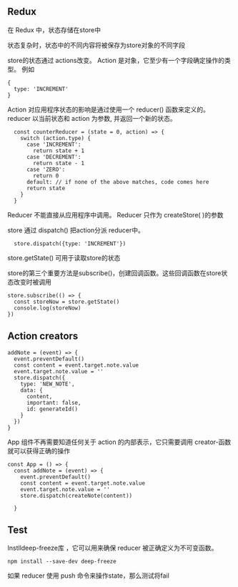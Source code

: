 ## Redux
在 Redux 中，状态存储在store中

状态复杂时，状态中的不同内容将被保存为store对象的不同字段


store的状态通过 actions改变。 Action 是对象，它至少有一个字段确定操作的类型。 例如
```
{
  type: 'INCREMENT'
}
```

Action 对应用程序状态的影响是通过使用一个 reducer() 函数来定义的。
reducer 以当前状态和 action 为参数, 并返回一个新的状态。

```
  const counterReducer = (state = 0, action) => {
    switch (action.type) {
      case 'INCREMENT':
        return state + 1
      case 'DECREMENT':
        return state - 1
      case 'ZERO':
        return 0
      default: // if none of the above matches, code comes here
      return state
    }
  }
```

Reducer 不能直接从应用程序中调用。 Reducer 只作为 createStore( )的参数

store 通过 dispatch() 把action分派 reducer中。
```
  store.dispatch({type: 'INCREMENT'})
```

store.getState() 可用于读取store的状态


store的第三个重要方法是subscribe()，创建回调函数。这些回调函数在store状态改变时被调用
```
store.subscribe(() => {
  const storeNow = store.getState()
  console.log(storeNow)
})
```

## Action creators
```
addNote = (event) => {
  event.preventDefault()
  const content = event.target.note.value
  event.target.note.value = ''
  store.dispatch({
    type: 'NEW_NOTE',
    data: {
      content,
      important: false,
      id: generateId()
    }
  })
}
```
App 组件不再需要知道任何关于 action 的内部表示，它只需要调用 creator-函数就可以获得正确的操作
```
const App = () => {
  const addNote = (event) => {
    event.preventDefault()
    const content = event.target.note.value
    event.target.note.value = ''
    store.dispatch(createNote(content))
    
  }
```


## Test
Instlldeep-freeze库 ，它可以用来确保 reducer 被正确定义为不可变函数。
```
npm install --save-dev deep-freeze
```
如果 reducer 使用 push 命令来操作state，那么测试将fail
